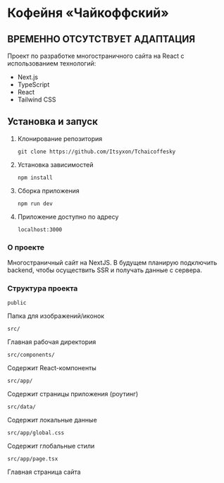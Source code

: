 # Кофейня «Чайкоффский»

## ВРЕМЕННО ОТСУТСТВУЕТ АДАПТАЦИЯ

Проект по разработке многостраничного сайта на React с использованием технологий:

- Next.js
- TypeScript
- React
- Tailwind CSS

## Установка и запуск

1. Клонирование репозитория

   `git clone https://github.com/Itsyxon/Tchaicoffesky`

2. Установка зависимостей
   
   `npm install`

3. Сборка приложения
   
   `npm run dev`

4. Приложение доступно по адресу
   
   `localhost:3000`

### О проекте

Многостраничный сайт на NextJS. В будущем планирую подключить backend, чтобы осуществить SSR и получать данные с сервера. 

### Структура проекта

`public`

Папка для изображений/иконок

`src/`

Главная рабочая директория

`src/components/`

Содержит React-компоненты

`src/app/`

Содержит страницы приложения (роутинг)

`src/data/`

Содержит локальные данные

`src/app/global.css`

Содержит глобальные стили

`src/app/page.tsx`

Главная страница сайта
